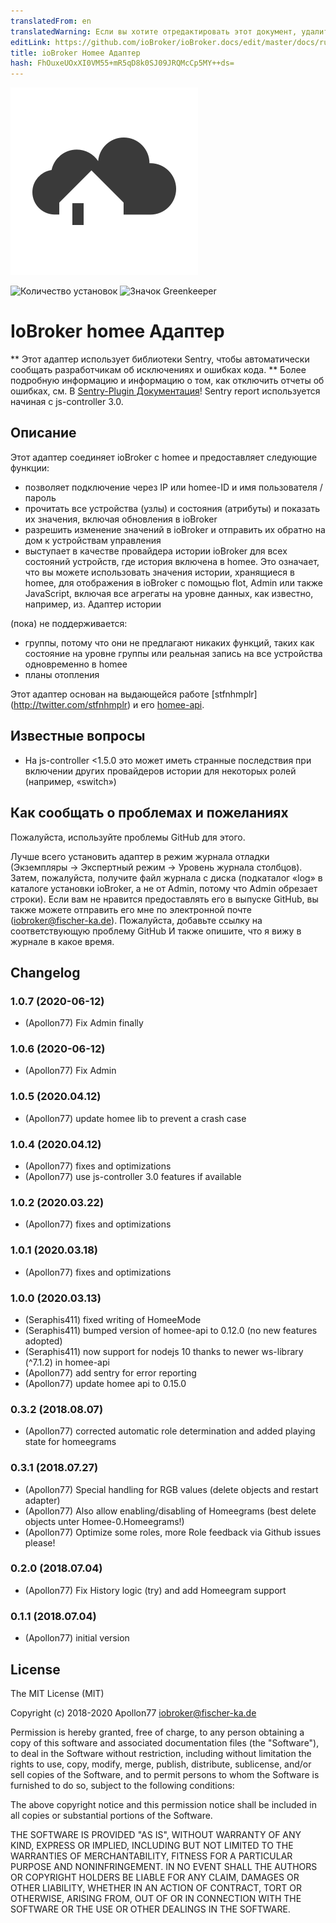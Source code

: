 ```yaml
---
translatedFrom: en
translatedWarning: Если вы хотите отредактировать этот документ, удалите поле «translationFrom», в противном случае этот документ будет снова автоматически переведен
editLink: https://github.com/ioBroker/ioBroker.docs/edit/master/docs/ru/adapterref/iobroker.homee/README.md
title: ioBroker Homee Адаптер
hash: FhOuxeUOxXI0VM55+mR5qD8k0SJ09JRQMcCp5MY++ds=
---
```

![логотип](../../../en/adapterref/iobroker.homee/admin/homee.png)

![Количество установок](http://iobroker.live/badges/homee-stable.svg)
![Значок Greenkeeper](https://badges.greenkeeper.io/Apollon77/ioBroker.homee.svg)

# IoBroker homee Адаптер
** Этот адаптер использует библиотеки Sentry, чтобы автоматически сообщать разработчикам об исключениях и ошибках кода. ** Более подробную информацию и информацию о том, как отключить отчеты об ошибках, см. В [Sentry-Plugin Документация](https://github.com/ioBroker/plugin-sentry#plugin-sentry)! Sentry report используется начиная с js-controller 3.0.

## Описание
Этот адаптер соединяет ioBroker с homee и предоставляет следующие функции:

* позволяет подключение через IP или homee-ID и имя пользователя / пароль
* прочитать все устройства (узлы) и состояния (атрибуты) и показать их значения, включая обновления в ioBroker
* разрешить изменение значений в ioBroker и отправить их обратно на дом к устройствам управления
* выступает в качестве провайдера истории ioBroker для всех состояний устройств, где история включена в homee. Это означает, что вы можете использовать значения истории, хранящиеся в homee, для отображения в ioBroker с помощью flot, Admin или также JavaScript, включая все агрегаты на уровне данных, как известно, например, из. Адаптер истории

(пока) не поддерживается:

* группы, потому что они не предлагают никаких функций, таких как состояние на уровне группы или реальная запись на все устройства одновременно в homee
* планы отопления

Этот адаптер основан на выдающейся работе [stfnhmplr] (http://twitter.com/stfnhmplr) и его [homee-api](https://github.com/stfnhmplr/homee-api).

## Известные вопросы
* На js-controller <1.5.0 это может иметь странные последствия при включении других провайдеров истории для некоторых ролей (например, «switch»)

## Как сообщать о проблемах и пожеланиях
Пожалуйста, используйте проблемы GitHub для этого.

Лучше всего установить адаптер в режим журнала отладки (Экземпляры -> Экспертный режим -> Уровень журнала столбцов). Затем, пожалуйста, получите файл журнала с диска (подкаталог «log» в каталоге установки ioBroker, а не от Admin, потому что Admin обрезает строки). Если вам не нравится предоставлять его в выпуске GitHub, вы также можете отправить его мне по электронной почте (iobroker@fischer-ka.de). Пожалуйста, добавьте ссылку на соответствующую проблему GitHub И также опишите, что я вижу в журнале в какое время.

## Changelog

### 1.0.7 (2020-06-12)
* (Apollon77) Fix Admin finally

### 1.0.6 (2020-06-12)
* (Apollon77) Fix Admin

### 1.0.5 (2020.04.12)
* (Apollon77) update homee lib to prevent a crash case

### 1.0.4 (2020.04.12)
* (Apollon77) fixes and optimizations
* (Apollon77) use js-controller 3.0 features if available 

### 1.0.2 (2020.03.22)
* (Apollon77) fixes and optimizations 

### 1.0.1 (2020.03.18)
* (Apollon77) fixes and optimizations 

### 1.0.0 (2020.03.13)
* (Seraphis411) fixed writing of HomeeMode
* (Seraphis411) bumped version of homee-api to 0.12.0 (no new features adopted)
* (Seraphis411) now support for nodejs 10 thanks to newer ws-library (^7.1.2) in homee-api
* (Apollon77) add sentry for error reporting
* (Apollon77) update homee api to 0.15.0

### 0.3.2 (2018.08.07)
* (Apollon77) corrected automatic role determination and added playing state for homeegrams

### 0.3.1 (2018.07.27)
* (Apollon77) Special handling for RGB values (delete objects and restart adapter)
* (Apollon77) Also allow enabling/disabling of Homeegrams (best delete objects unter Homee-0.Homeegrams!)
* (Apollon77) Optimize some roles, more Role feedback via Github issues please!

### 0.2.0 (2018.07.04)
* (Apollon77) Fix History logic (try) and add Homeegram support

### 0.1.1 (2018.07.04)
* (Apollon77) initial version

## License
The MIT License (MIT)

Copyright (c) 2018-2020 Apollon77 <iobroker@fischer-ka.de>

Permission is hereby granted, free of charge, to any person obtaining a copy
of this software and associated documentation files (the "Software"), to deal
in the Software without restriction, including without limitation the rights
to use, copy, modify, merge, publish, distribute, sublicense, and/or sell
copies of the Software, and to permit persons to whom the Software is
furnished to do so, subject to the following conditions:

The above copyright notice and this permission notice shall be included in
all copies or substantial portions of the Software.

THE SOFTWARE IS PROVIDED "AS IS", WITHOUT WARRANTY OF ANY KIND, EXPRESS OR
IMPLIED, INCLUDING BUT NOT LIMITED TO THE WARRANTIES OF MERCHANTABILITY,
FITNESS FOR A PARTICULAR PURPOSE AND NONINFRINGEMENT. IN NO EVENT SHALL THE
AUTHORS OR COPYRIGHT HOLDERS BE LIABLE FOR ANY CLAIM, DAMAGES OR OTHER
LIABILITY, WHETHER IN AN ACTION OF CONTRACT, TORT OR OTHERWISE, ARISING FROM,
OUT OF OR IN CONNECTION WITH THE SOFTWARE OR THE USE OR OTHER DEALINGS IN
THE SOFTWARE.